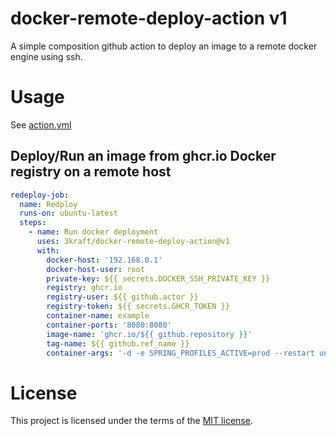 # docker-remote-deploy-action v1

A simple composition github action to deploy an image to a remote docker engine using ssh.

# Usage

See [action.yml](action.yml)

## Deploy/Run an image from ghcr.io Docker registry on a remote host

```yaml
redeploy-job:
  name: Redploy
  runs-on: ubuntu-latest
  steps:
    - name: Run docker deployment
      uses: 3kraft/docker-remote-deploy-action@v1
      with:
        docker-host: '192.168.0.1'
        docker-host-user: root
        private-key: ${{ secrets.DOCKER_SSH_PRIVATE_KEY }}
        registry: ghcr.io
        registry-user: ${{ github.actor }}
        registry-token: ${{ secrets.GHCR_TOKEN }}
        container-name: example
        container-ports: '8080:8080'
        image-name: 'ghcr.io/${{ github.repository }}'
        tag-name: ${{ github.ref_name }}
        container-args: '-d -e SPRING_PROFILES_ACTIVE=prod --restart unless-stopped'
```

# License

This project is licensed under the terms of the [MIT license](LICENSE).

